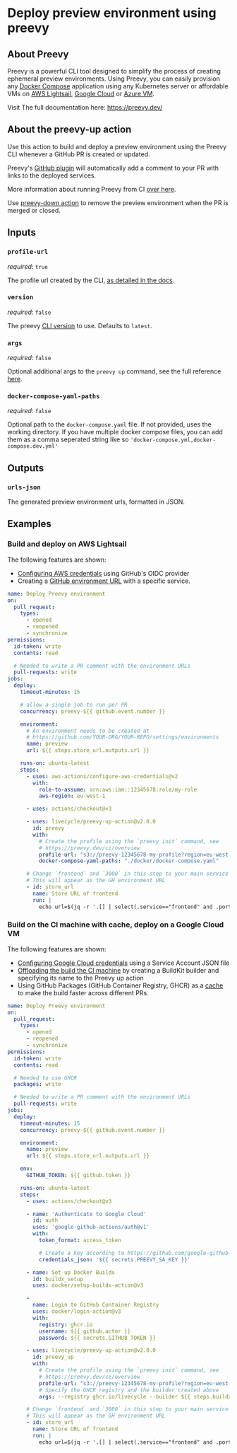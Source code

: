# Deploy preview environment using preevy

## About Preevy

Preevy is a powerful CLI tool designed to simplify the process of creating ephemeral preview environments.
Using Preevy, you can easily provision any [Docker Compose](https://docs.docker.com/compose/) application using any Kubernetes server or affordable VMs on [AWS Lightsail](https://aws.amazon.com/free/compute/lightsail), [Google Cloud](https://cloud.google.com/compute/) or [Azure VM](https://azure.microsoft.com/en-us/products/virtual-machines/).

Visit The full documentation here: https://preevy.dev/

## About the preevy-up action

Use this action to build and deploy a preview environment using the Preevy CLI whenever a GitHub PR is created or updated.

Preevy's [GitHub plugin](https://preevy.dev/integrations/github-plugin) will automatically add a comment to your PR with links to the deployed services.

More information about running Preevy from CI [over here](https://preevy.dev/ci/overview#how-to-run-preevy-from-the-ci).

Use [preevy-down action](https://github.com/marketplace/actions/preevy-down) to remove the preview environment when the PR is merged or closed.

## Inputs

### `profile-url`

*required*: `true`

The profile url created by the CLI, [as detailed in the docs](https://preevy.dev/ci/overview#how-to-run-preevy-from-the-ci).

### `version`

*required*: `false`

The preevy [CLI version](https://www.npmjs.com/package/preevy?activeTab=versions) to use. Defaults to `latest`.

### `args`

*required*: `false`

Optional additional args to the `preevy up` command, see the full reference [here](https://preevy.dev/cli-reference/#preevy-up-service).

### `docker-compose-yaml-paths`

*required*: `false`

Optional path to the `docker-compose.yaml` file. If not provided, uses the working directory. If you have multiple docker compose files, you can add them as a comma seperated string like so `'docker-compose.yml,docker-compose.dev.yml'`

## Outputs

### `urls-json`

The generated preview environment urls, formatted in JSON.

## Examples

### Build and deploy on AWS Lightsail

The following features are shown:

* [Configuring AWS credentials](https://github.com/aws-actions/configure-aws-credentials) using GitHub's OIDC provider
* Creating a [GitHub environment URL](https://docs.github.com/en/actions/deployment/targeting-different-environments/using-environments-for-deployment) with a specific service.

```yaml
name: Deploy Preevy environment
on:
  pull_request:
    types:
      - opened
      - reopened
      - synchronize
permissions:
  id-token: write
  contents: read

  # Needed to write a PR comment with the environment URLs
  pull-requests: write
jobs:
  deploy:
    timeout-minutes: 15

    # allow a single job to run per PR
    concurrency: preevy-${{ github.event.number }}

    environment:
      # An environment needs to be created at
      # https://github.com/YOUR-ORG/YOUR-REPO/settings/environments
      name: preview
      url: ${{ steps.store_url.outputs.url }}

    runs-on: ubuntu-latest
    steps:
      - uses: aws-actions/configure-aws-credentials@v2
        with:
          role-to-assume: arn:aws:iam::12345678:role/my-role
          aws-region: eu-west-1

      - uses: actions/checkout@v3

      - uses: livecycle/preevy-up-action@v2.0.0
        id: preevy
        with:
          # Create the profile using the `preevy init` command, see
          # https://preevy.dev/ci/overview
          profile-url: "s3://preevy-12345678-my-profile?region=eu-west-1"
          docker-compose-yaml-paths: "./docker/docker-compose.yaml"

      # Change `frontend` and `3000` in this step to your main service and port
      # This will appear as the GH environment URL
      - id: store_url
        name: Store URL of frontend
        run: |
          echo url=$(jq -r '.[] | select(.service=="frontend" and .port==3000).url' "${{ steps.preevy_up.outputs.urls-file }}") >> "$GITHUB_OUTPUT"
```

### Build on the CI machine with cache, deploy on a Google Cloud VM

The following features are shown:

* [Configuring Google Cloud credentials](https://github.com/google-github-actions/auth) using a Service Account JSON file
* [Offloading the build the CI machine](https://preevy.dev/recipes/faster-build#part-1-offload-the-build) by creating a BuildKit builder and specifying its name to the Preevy up action
* Using GitHub Packages (GitHub Container Registry, GHCR) as a [cache](https://preevy.dev/recipes/faster-build#part-2-automatically-configure-cache) to make the build faster across different PRs.

```yaml
name: Deploy Preevy environment
on:
  pull_request:
    types:
      - opened
      - reopened
      - synchronize
permissions:
  id-token: write
  contents: read

  # Needed to use GHCR
  packages: write

  # Needed to write a PR comment with the environment URLs
  pull-requests: write
jobs:
  deploy:
    timeout-minutes: 15
    concurrency: preevy-${{ github.event.number }}

    environment:
      name: preview
      url: ${{ steps.store_url.outputs.url }}

    env:
      GITHUB_TOKEN: ${{ github.token }}

    runs-on: ubuntu-latest
    steps:
      - uses: actions/checkout@v3

      - name: 'Authenticate to Google Cloud'
        id: auth
        uses: 'google-github-actions/auth@v1'
        with:
          token_format: access_token

          # Create a key according to https://github.com/google-github-actions/auth#service-account-key-json
          credentials_json: '${{ secrets.PREEVY_SA_KEY }}'

      - name: Set up Docker Buildx
        id: buildx_setup
        uses: docker/setup-buildx-action@v3

      -
        name: Login to GitHub Container Registry
        uses: docker/login-action@v3
        with:
          registry: ghcr.io
          username: ${{ github.actor }}
          password: ${{ secrets.GITHUB_TOKEN }}

      - uses: livecycle/preevy-up-action@v2.0.0
        id: preevy_up
        with:
          # Create the profile using the `preevy init` command, see
          # https://preevy.dev/ci/overview
          profile-url: "s3://preevy-12345678-my-profile?region=eu-west-1"
          # Specify the GHCR registry and the builder created above
          args: --registry ghcr.io/livecycle --builder ${{ steps.buildx_setup.outputs.name }}

      # Change `frontend` and `3000` in this step to your main service and port
      # This will appear as the GH environment URL
      - id: store_url
        name: Store URL of frontend
        run: |
          echo url=$(jq -r '.[] | select(.service=="frontend" and .port==3000).url' "${{ steps.preevy_up.outputs.urls-file }}") >> "$GITHUB_OUTPUT"

```
